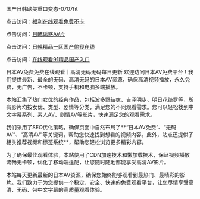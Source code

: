 
国产日韩欧美重口变态-0707ht


点击访问：<a href="https://gsd-agv.pages.dev/">福利在线观看免费不卡</a>

点击访问：<a href="https://gda-c7m.pages.dev/">日韩诱惑AV片</a>

点击访问：<a href="https://tfda.pages.dev/">日韩精品一区国产偷窥在线</a>

点击访问：<a href="https://gfd-5xg.pages.dev/">在线观看91精品国产入口</a>


日本AV免费免费在线观看｜高清无码无码每日更新
欢迎访问日本AV免费平台！我们提供最新、最全的无码、高清无码的日本AV资源，确保高清视频播放，永久免费，无广告，不卡顿，支持手机和电脑多端播放。

本站汇集了热门女优的经典作品，包括波多野结衣、吉泽明步、明日花绮罗等，所有影片均按女优、类型、剧情等分类，满足您的不同观看需求。您可以轻松找到中文字幕系列、素人AV、剧情AV等影片，快速满足您的观看需求。

我们采用了SEO优化策略，确保页面中自然布局了**“日本AV免费”、“无码AV”、“高清AV”等关键词，帮助您快速找到想看的视频内容。此外，站点还提供了相关推荐视频和标签系统**，帮助您轻松浏览更多精彩内容。

为了确保最佳观看体验，本站使用了CDN加速技术和懒加载技术，保证视频播放流畅无卡顿，优化了移动端适配，让您随时随地都能享受高清AV影片。

本站每天更新最新的日本AV资源，确保您始终能够观看到最热门、最精彩的影片。我们致力于为您提供一个稳定、安全、快速的免费观看平台，让您尽情享受高清、无码、带中文字幕的高质量观看体验。

<span style="display:none;">[Canonical link](）</span>
